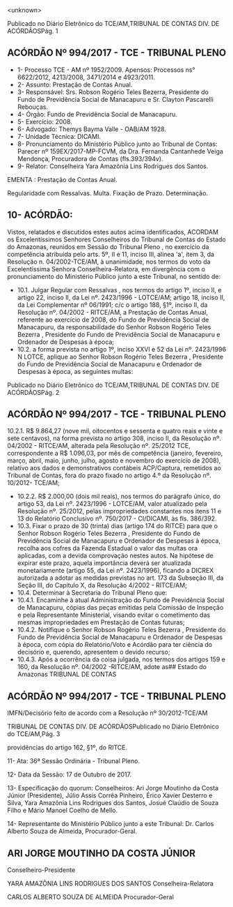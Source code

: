 &lt;unknown&gt;

Publicado  no  Diário Eletrônico do TCE/AM,TRIBUNAL DE CONTAS DIV. DE  ACÓRDÃOSPág. 1

## ACÓRDÃO Nº 994/2017 - TCE - TRIBUNAL PLENO

- 1- Processo TCE - AM nº 1952/2009. Apensos: Processos ns° 6622/2012, 4213/2008, 3471/2014 e 4923/2011.
- 2- Assunto: Prestação de Contas Anual.
- 3- Responsável: Srs. Robson  Rogério Teles Bezerra, Presidente do Fundo de Previdência Social de Manacapuru e Sr. Clayton Pascarelli Rebouças.
- 4- Órgão: Fundo de Previdência Social de Manacapuru.
- 5- Exercício: 2008.
- 6- Advogado: Themys Bayma Valle - OAB/AM 1928.
- 7- Unidade Técnica: DICAMI.
- 8- Pronunciamento  do Ministério  Público  junto  ao Tribunal  de Contas: Parecer  nº 159EX/2017-MP-FCVM, da Dra. Fernanda Cantanhede Veiga Mendonça, Procuradora de Contas (fls.393/394v).
- 9- Relator: Conselheira Yara Amazônia Lins Rodrigues dos Santos.

EMENTA : Prestação de Contas Anual.

Regularidade  com  Ressalvas.  Multa.  Fixação  de Prazo. Determinação.

## 10-  ACÓRDÃO:

Vistos, relatados e discutidos estes autos acima identificados, ACORDAM os Excelentíssimos Senhores Conselheiros do Tribunal de Contas do Estado do Amazonas, reunidos em Sessão do Tribunal Pleno , no exercício da competência atribuída pelo arts. 5º, II e 11, inciso III, alínea 'a', item 3, da Resolução n. 04/2002-TCE/AM, à unanimidade, nos  termos  do  voto  da  Excelentíssima  Senhora  Conselheira-Relatora,  em divergência com o pronunciamento do Ministério Público junto a este Tribunal, no sentido de:

- 10.1.  Julgar  Regular  com  Ressalvas ,  nos  termos  do  artigo  1º,  inciso  II,  e artigo 22, inciso II, da Lei nº. 2423/1996 - LOTCE/AM; artigo 18, inciso II, da  Lei  Complementar  nº  06/1991;  c/c  o  artigo  188,  §1º,  inciso  II,  da Resolução  nº.  04/2002  -  RITCE/AM,  a  Prestação  de  Contas  Anual, referente  ao  exercício  de  2008,  do  Fundo  de  Previdência  Social  de Manacapuru,  da  responsabilidade  do  Senhor Robson  Rogério  Teles Bezerra ,  Presidente do Fundo de Previdência Social de  Manacapuru  e Ordenador de Despesas à época;
- 10.2. a forma prevista no artigo 1º, inciso XXVI e 52 da Lei nº. 2423/1996 N LOTCE, aplique ao Senhor Robson Rogério Teles Bezerra , Presidente do Fundo  de  Previdência  Social de Manacapuru  e  Ordenador  de Despesas à época, as seguintes multas:

Publicado  no  Diário Eletrônico do TCE/AM,TRIBUNAL DE CONTAS DIV. DE  ACÓRDÃOSPág. 2

## ACÓRDÃO Nº 994/2017 - TCE - TRIBUNAL PLENO

10.2.1. R$  9.864,27  (nove  mil,  oitocentos  e  sessenta  e  quatro  reais  e vinte e sete centavos), na forma prevista no artigo 308, inciso II, da Resolução  nº.  04/2002  -  RITCE/AM,  alterada  pela  Resolução  nº. 25/2012  TCE,  correspondente  a  R$  1.096,03,  por  mês  de competência  (janeiro,  fevereiro,  março,  abril,  maio,  junho,  julho, agosto  e  novembro  do  exercício  de  2008),  relativo  aos  dados  e demonstrativos  contábeis  ACP/Captura,  remetidos  ao  Tribunal  de Contas,  fora  do  prazo  fixado no  artigo  4.º  da  Resolução  nº. 10/2012- TCE/AM;

- 10.2.2. R$ 2.000,00 (dois mil reais), nos termos do parágrafo único, do artigo 53, da Lei nº. 2423/1996 - LOTCE/AM, valor atualizado pela Resolução nº. 25/2012, pelas impropriedades constantes nos itens 11 e 13 do Relatório Conclusivo nº. 750/2017  - CI/DICAMI, às fls. 386/392.
- 10.3.  Fixar  o  prazo  de  30  (trinta)  dias (artigo  174  do  RITCE)  para  que  o Senhor Robson  Rogério  Teles  Bezerra , Presidente  do  Fundo  de Previdência Social de Manacapuru e Ordenador de Despesas à época, recolha aos  cofres da Fazenda  Estadual  o  valor das  multas  ora aplicadas,  com  a  devida  comprovação  nestes  autos.  Na  hipótese  de expirar este prazo, aquela importância deverá ser atualizada monetariamente  (artigo  55,  da  Lei  nº.  2423/1996),  ficando  a  DICREX autorizada a adotar as medidas previstas no art. 173 da Subseção III, da Seção III, do Capítulo X, da Resolução 4/2002 - RITCE/AM;
- 10.4.  Determinar à Secretaria do Tribunal Pleno que:
- 10.4.1. Encaminhe  à  atual  Administração  do  Fundo  de  Previdência Social de Manacapuru, cópias das peças emitidas pela Comissão de  Inspeção  e  pela  Representante  Ministerial,  visando  evitar  o cometimento  das  mesmas  impropriedades  em  Prestação  de Contas futuras;
- 10.4.2. Notifique o Senhor Robson Rogério Teles Bezerra ,  Presidente do Fundo de Previdência Social de Manacapuru e Ordenador de Despesas à época, com cópia do Relatório/Voto e Acórdão para ter ciência  do decisório  e,  querendo,  apresentem  o devido recurso;
- 10.4.3. Após a ocorrência da coisa julgada, nos termos dos artigos 159 e 160, da Resolução nº. 04/2002 -RITCE/AM, adote as## Estado do Amazonas TRIBUNAL DE CONTAS

## ACÓRDÃO Nº 994/2017 - TCE - TRIBUNAL PLENO

IMFN/Decisório feito de acordo com a Resolução nº 30/2012-TCE/AM

TRIBUNAL DE CONTAS DIV. DE  ACÓRDÃOSPublicado  no  Diário Eletrônico do TCE/AM,Pág. 3

providências do artigo 162, §1º, do RITCE.

11- Ata: 36ª Sessão Ordinária - Tribunal Pleno.

12- Data da Sessão: 17 de Outubro de 2017.

13- Especificação  do  quorum: Conselheiros: Ari Jorge Moutinho  da  Costa  Júnior (Presidente), Júlio Assis Corrêa  Pinheiro, Érico Xavier Desterro e Silva, Yara Amazônia Lins Rodrigues dos Santos, Josué Claúdio de Souza Filho e Mário Manoel Coelho de Mello.

14- Representante  do  Ministério  Público  junto  a  este  Tribunal: Dr. Carlos  Alberto Souza de Almeida, Procurador-Geral.

## ARI JORGE MOUTINHO DA COSTA JÚNIOR

Conselheiro-Presidente

YARA AMAZÔNIA LINS RODRIGUES DOS SANTOS Conselheira-Relatora

CARLOS ALBERTO SOUZA DE ALMEIDA Procurador-Geral
